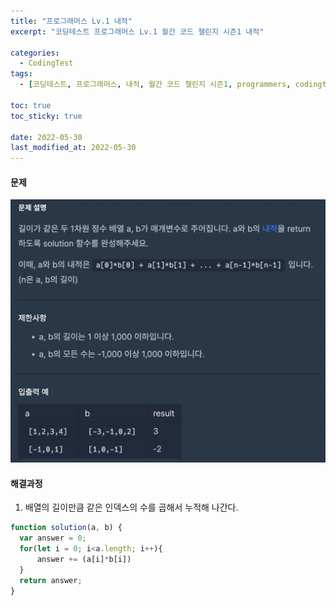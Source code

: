 ```yaml
---
title: "프로그래머스 Lv.1 내적"
excerpt: "코딩테스트 프로그래머스 Lv.1 월간 코드 챌린지 시즌1 내적"

categories:
  - CodingTest
tags:
  - [코딩테스트, 프로그래머스, 내적, 월간 코드 챌린지 시즌1, programmers, codingtest, 코딩테스트 연습, 프로그래머스 내적, 프로그래머스 내적 자바스크립트]

toc: true
toc_sticky: true
 
date: 2022-05-30
last_modified_at: 2022-05-30
---
```


#### 문제
![8](/assets/images/8.png)

#### 해결과정
1. 배열의 길이만큼 같은 인덱스의 수를 곱해서 누적해 나간다.

```javascript
function solution(a, b) {
  var answer = 0;
  for(let i = 0; i<a.length; i++){
      answer += (a[i]*b[i])
  }
  return answer;
}
```
